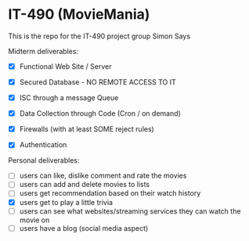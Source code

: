 # IT-490 (MovieMania)
This is the repo for the IT-490 project group Simon Says

Midterm deliverables:

- [x] Functional Web Site / Server

- [x] Secured Database - NO REMOTE ACCESS TO IT

- [x] ISC through a message Queue

- [x] Data Collection through Code (Cron / on demand)

- [x] Firewalls (with at least SOME reject rules)

- [x] Authentication

Personal deliverables:

- [ ] users can like, dislike comment and rate the movies
- [ ] users can add and delete movies to lists
- [ ] users get recommendation based on their watch history
- [x] users get to play a little trivia
- [ ] users can see what websites/streaming services they can watch the movie on
- [ ] users have a blog (social media aspect)
